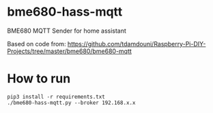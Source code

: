# bme680-hass-mqtt
BME680 MQTT Sender for home assistant

Based on code from: https://github.com/tdamdouni/Raspberry-Pi-DIY-Projects/tree/master/bme680/bme680-mqtt

# How to run
```
pip3 install -r requirements.txt
./bme680-hass-mqtt.py --broker 192.168.x.x
```

